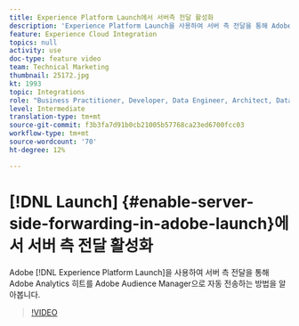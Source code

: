 ```yaml
---
title: Experience Platform Launch에서 서버측 전달 활성화
description: 'Experience Platform Launch을 사용하여 서버 측 전달을 통해 Adobe Analytics 히트를 Adobe Audience Manager으로 자동으로 전송하는 방법을 알아봅니다. '
feature: Experience Cloud Integration
topics: null
activity: use
doc-type: feature video
team: Technical Marketing
thumbnail: 25172.jpg
kt: 1993
topic: Integrations
role: "Business Practitioner, Developer, Data Engineer, Architect, Data Architect, Administrator, Leader"
level: Intermediate
translation-type: tm+mt
source-git-commit: f3b3fa7d91b0cb21005b57768ca23ed6700fcc03
workflow-type: tm+mt
source-wordcount: '70'
ht-degree: 12%

---
```



# [!DNL Launch] {#enable-server-side-forwarding-in-adobe-launch}에서 서버 측 전달 활성화

Adobe [!DNL Experience Platform Launch]을 사용하여 서버 측 전달을 통해 Adobe Analytics 히트를 Adobe Audience Manager으로 자동 전송하는 방법을 알아봅니다.

>[!VIDEO](https://video.tv.adobe.com/v/25172?quality=12)
